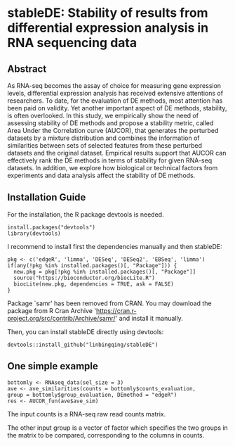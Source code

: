 # stableDE: Stability of results from differential expression analysis in RNA sequencing data

## Abstract

As RNA-seq becomes the assay of choice for measuring gene expression levels, differential expression analysis has received extensive attentions of researchers. To date, for the evaluation of DE methods, most attention has been paid on validity. Yet another important aspect of DE methods, stability, is often overlooked. In this study, we empirically show the need of assessing stability of DE methods and propose a stability metric, called Area Under the Correlation curve (AUCOR), that generates the perturbed datasets by a mixture distribution and combines the information of similarities between sets of selected features from these perturbed datasets and the original dataset. Empirical results support that AUCOR can effectively rank the DE methods in terms of stability for given RNA-seq datasets. In addition, we explore how biological or technical factors from experiments and data analysis affect the stability of DE methods.

## Installation Guide

For the installation, the R package devtools is needed.

```{r}
install.packages("devtools")
library(devtools)
```
I recommend to install first the dependencies manually and then stableDE:

```{r}
pkg <- c('edgeR', 'limma', 'DESeq', 'DESeq2', 'EBSeq', 'limma')
if(any(!pkg %in% installed.packages()[, "Package"])) {
  new.pkg = pkg[!pkg %in% installed.packages()[, "Package"]]
  source("https://bioconductor.org/biocLite.R")
  biocLite(new.pkg, dependencies = TRUE, ask = FALSE)
}
```
Package `samr' has been removed from CRAN. You may download the package from R Cran Archive 'https://cran.r-project.org/src/contrib/Archive/samr/' and install it manually. 
            
Then, you can install stableDE directly using devtools:
```{r}
devtools::install_github("linbingqing/stableDE")
```

## One simple example

```{r}
bottomly <- RNAseq_data(sel_size = 3)
ave <- ave_similarities(counts = bottomly$counts_evaluation,
group = bottomly$group_evaluation, DEmethod = "edgeR")
res <- AUCOR_fun(ave$ave_sim)
```
The input counts is a RNA-seq raw read counts matrix.

The other input group is a vector of factor which specifies the two groups in the matrix to be compared, corresponding to the columns in counts.



